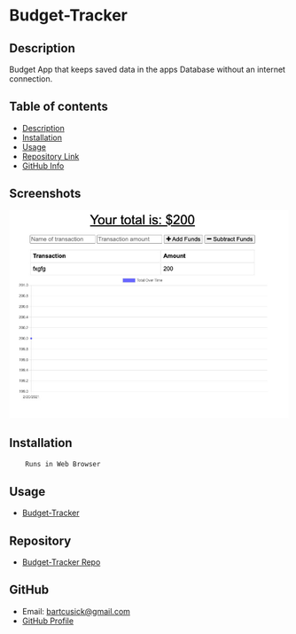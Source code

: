 # Budget-Tracker

## Description 
Budget App that keeps saved data in the apps Database without an internet connection. 


## Table of contents
- [Description](#Description)
- [Installation](#Installation)
- [Usage](#Usage)
- [Repository Link](#Repository)
- [GitHub Info](#GitHub) 

## Screenshots
![Sample HTML](images/screenShot_Budget_Tracker.jpg)

## Installation
        Runs in Web Browser
## Usage
- [Budget-Tracker](https://nameless-refuge-84501.herokuapp.com/)
## Repository
- [Budget-Tracker Repo](https://github.com/bartcusick/Budget-Tracker)
## GitHub
- Email: bartcusick@gmail.com
- [GitHub Profile](https://github.com/bartcusick)
